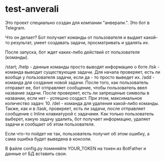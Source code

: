 # test-anverali

Это проект специально создан для компании "анверали.". Это бот в Telegram.

Что он делает?
Бот получает команды от пользователя и выдает какой-то результат, умеет создавать задачи, просматривать и удалять их.

После запуска, бот ждет каких-либо действий от пользователя (команды).

/start; /help - данные команды просто выводят информацию о боте
/tsk - команда выводит существующие задачи. Для начала проверяет, есть ли вообще у пользователя задачи, если да - то просто выведет их.
/add - команда для создание новой задачи. После того, как пользователь отправит ее, бот отправляет сообщение, чтобы пользователь ввел название задачи. После проверяет, есть ли запрещеные символы в названии, если нет - успешно создаст. При этом, максимальное количество задач: 10.
/del - команда для удаления какой-либо команды. Также, как и в /task, проверяет, есть ли задачи, после отправляет сообщение с Inline клавиатурой с задачами. Как только пользователь выберет, какую задачу удалить, бот получает информацию, удаляет задачи и сообщает об этом пользователя.

Если что-то пойдет не так, пользователь получит об этом ошибку, а сама ошибка будет выведена в консоли.

В файле config.py поменяйте YOUR_TOKEN на токен из BotFather и данные от БД вставить свои.
